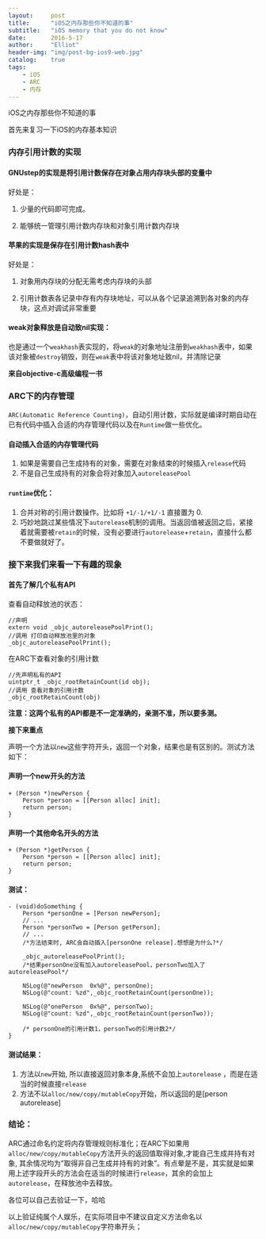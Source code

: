 ```yaml
---
layout:     post
title:      "iOS之内存那些你不知道的事"
subtitle:   "iOS memory that you do not know"
date:       2016-5-17
author:     "Elliot"
header-img: "img/post-bg-ios9-web.jpg"
catalog:    true
tags:
    - iOS
    - ARC
    - 内存
---
```


iOS之内存那些你不知道的事

首先来复习一下iOS的内存基本知识

### 内存引用计数的实现

#### GNUstep的实现是将引用计数保存在对象占用内存块头部的变量中

好处是：

1. 少量的代码即可完成。

2. 能够统一管理引用计数内存块和对象引用计数内存块

#### 苹果的实现是保存在引用计数hash表中

好处是：

1. 对象用内存块的分配无需考虑内存块的头部

2. 引用计数表各记录中存有内存块地址，可以从各个记录追溯到各对象的内存块，这点对调试非常重要

#### weak对象释放是自动致nil实现：

也是通过一个`weakhash`表实现的，将`weak`的对象地址注册到`weakhash`表中，如果该对象被`destroy`销毁，则在`weak`表中将该对象地址致nil，并清除记录

**来自objective-c高级编程一书**

### ARC下的内存管理

`ARC(Automatic Reference Counting)`，自动引用计数，实际就是编译时期自动在已有代码中插入合适的内存管理代码以及在`Runtime`做一些优化。

#### 自动插入合适的内存管理代码

1. 如果是需要自己生成持有的对象，需要在对象结束的时候插入`release`代码
2. 不是自己生成持有的对象会将对象加入`autoreleasePool`

#### `runtime`优化：

1. 合并对称的引用计数操作。比如将 `+1/-1/+1/-1` 直接置为 0.
2. 巧妙地跳过某些情况下`autorelease`机制的调用。当返回值被返回之后，紧接着就需要被`retain`的时候，没有必要进行`autorelease`+`retain`，直接什么都不要做就好了。


### 接下来我们来看一下有趣的现象

#### 首先了解几个私有API

查看自动释放池的状态：

```objective_c
//声明
extern void _objc_autoreleasePoolPrint();
//调用 打印自动释放池里的对象
_objc_autoreleasePoolPrint();
```

在ARC下查看对象的引用计数

```objective_c
//先声明私有的API
uintptr_t _objc_rootRetainCount(id obj);
//调用 查看对象的引用计数
_objc_rootRetainCount(obj)
```

**注意：这两个私有的API都是不一定准确的，亲测不准，所以要多测。**

**接下来重点**

声明一个方法以`new`这些字符开头，返回一个对象，结果也是有区别的。测试方法如下：

#### 声明一个new开头的方法

```objective_c
+ (Person *)newPerson {
    Person *person = [[Person alloc] init];
    return person;
}
```
#### 声明一个其他命名开头的方法

```objective_c
+ (Person *)getPerson {
    Person *person = [[Person alloc] init];
    return person;
}
```
#### 测试：

```objective_c
- (void)doSomething {
    Person *personOne = [Person newPerson];
    // ...
    Person *personTwo = [Person getPerson];
    // ...
    /*方法结束时, ARC会自动插入[personOne release].想想是为什么?*/

    _objc_autoreleasePoolPrint();
    /*结果personOne没有加入autoreleasePool，personTwo加入了autoreleasePool*/

    NSLog(@"newPerson  0x%@", personOne);
    NSLog(@"count: %zd",_objc_rootRetainCount(personOne));

    NSLog(@"onePerson  0x%@", personTwo);
    NSLog(@"count: %zd",_objc_rootRetainCount(personTwo));

    /* personOne的引用计数1，personTwo的引用计数2*/
}
```
#### 测试结果：

 1. 方法以`new`开始, 所以直接返回对象本身,系统不会加上`autorelease` ，而是在适当的时候直接`release`
 2. 方法不以`alloc/new/copy/mutableCopy`开始，所以返回的是[person autorelease]

### 结论：

ARC通过命名约定将内存管理规则标准化；在ARC下如果用`alloc/new/copy/mutableCopy`方法开头的返回值取得对象,才能自己生成并持有对象, 其余情况均为”取得非自己生成并持有的对象”。有点晕是不是，其实就是如果用上述字段开头的方法会在适当的时候进行`release`，其余的会加上`autorelease`，在释放池中去释放。

各位可以自己去验证一下，哈哈

以上验证纯属个人娱乐，在实际项目中不建议自定义方法命名以`alloc/new/copy/mutableCopy`字符串开头；
